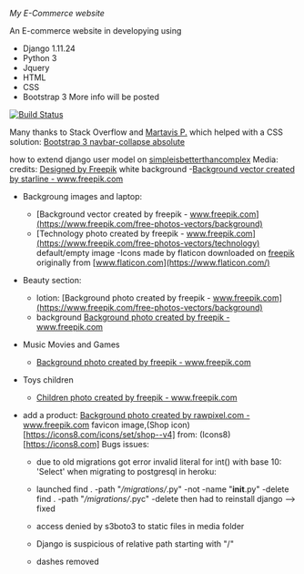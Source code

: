 *My E-Commerce website*

An E-commerce website in developying using 
 - Django 1.11.24
 - Python 3
 - Jquery
 - HTML
 - CSS
 - Bootstrap 3
More info will be posted

[![Build Status](https://travis-ci.com/SalvatoreFiengo/myecommerce.svg?branch=master)](https://travis-ci.com/SalvatoreFiengo/myecommerce)

Many thanks to Stack Overflow and [Martavis P.](https://stackoverflow.com/users/2693236/martavis-p) which helped with a CSS solution: 
[Bootstrap 3 navbar-collapse absolute](https://stackoverflow.com/questions/23403923/make-bootstrap-3-collapsed-menu-overlay-page) 

how to extend django user model on [simpleisbetterthancomplex](https://simpleisbetterthancomplex.com/tutorial/2016/07/22/how-to-extend-django-user-model.html)
Media:
    credits:
    <a href="http://www.freepik.com">Designed by Freepik</a>
    white background 
    -<a href="https://www.freepik.com/free-photos-vectors/background">Background vector created by starline - www.freepik.com</a>
- Backgroung images and laptop:
    - [Background vector created by freepik - www.freepik.com](https://www.freepik.com/free-photos-vectors/background)
    - [Technology photo created by freepik - www.freepik.com](https://www.freepik.com/free-photos-vectors/technology)
    default/empty image
    -Icons made by flaticon downloaded on  [freepik](https://www.flaticon.com/authors/freepik) originally from [www.flaticon.com](https://www.flaticon.com/)

- Beauty section: 
    - lotion:
        [Background photo created by freepik - www.freepik.com](https://www.freepik.com/free-photos-vectors/background)
    -   background <a href="https://www.freepik.com/free-photos-vectors/background">Background photo created by freepik - www.freepik.com</a>
- Music Movies and Games
    - <a href="https://www.freepik.com/free-photos-vectors/background">Background photo created by freepik - www.freepik.com</a>
- Toys children
    - <a href="https://www.freepik.com/free-photos-vectors/children">Children photo created by freepik - www.freepik.com</a>
- add a product: 
<a href="https://www.freepik.com/free-photos-vectors/background">Background photo created by rawpixel.com - www.freepik.com</a>
favicon image,(Shop icon)[https://icons8.com/icons/set/shop--v4]  from: (Icons8)[https://icons8.com]
Bugs issues:
    - due to old migrations got error invalid literal for int() with base 10: 'Select' when migrating to postgresql in heroku:
    - launched 
    find . -path "*/migrations/*.py" -not -name "__init__.py" -delete
    find . -path "*/migrations/*.pyc"  -delete
    then had to reinstall django --> fixed

    - access denied by s3boto3 to static files in media folder
    - Django is suspicious of relative path starting with "/"
    - dashes removed